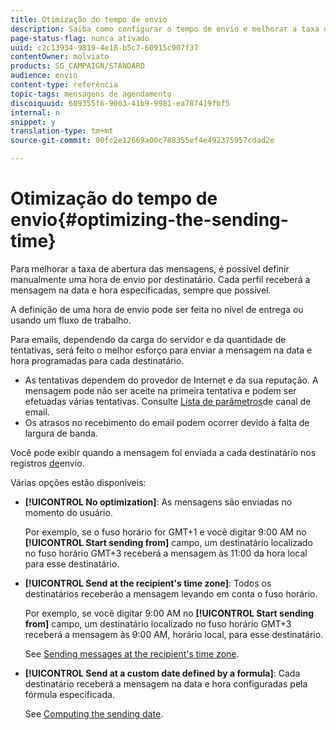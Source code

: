 ```yaml
---
title: Otimização do tempo de envio
description: Saiba como configurar o tempo de envio e melhorar a taxa de abertura de suas mensagens.
page-status-flag: nunca ativado
uuid: c2c13934-9819-4e18-b5c7-60915c907f37
contentOwner: molviato
products: SG_CAMPAIGN/STANDARD
audience: envio
content-type: referência
topic-tags: mensagens de agendamento
discoiquuid: 609355f6-9003-41b9-9981-ea787419fbf5
internal: n
snippet: y
translation-type: tm+mt
source-git-commit: 00fc2e12669a00c788355ef4e492375957cdad2e

---
```



# Otimização do tempo de envio{#optimizing-the-sending-time}

Para melhorar a taxa de abertura das mensagens, é possível definir manualmente uma hora de envio por destinatário. Cada perfil receberá a mensagem na data e hora especificadas, sempre que possível.

A definição de uma hora de envio pode ser feita no nível de entrega ou usando um fluxo de trabalho.

Para emails, dependendo da carga do servidor e da quantidade de tentativas, será feito o melhor esforço para enviar a mensagem na data e hora programadas para cada destinatário.

* As tentativas dependem do provedor de Internet e da sua reputação. A mensagem pode não ser aceite na primeira tentativa e podem ser efetuadas várias tentativas. Consulte [Lista de parâmetros](../../administration/using/configuring-email-channel.md)de canal de email.
* Os atrasos no recebimento do email podem ocorrer devido à falta de largura de banda.

Você pode exibir quando a mensagem foi enviada a cada destinatário nos registros [de](../../sending/using/monitoring-a-delivery.md#sending-logs)envio.

Várias opções estão disponíveis:

* **[!UICONTROL No optimization]**: As mensagens são enviadas no momento do usuário.

   Por exemplo, se o fuso horário for GMT+1 e você digitar 9:00 AM no **[!UICONTROL Start sending from]** campo, um destinatário localizado no fuso horário GMT+3 receberá a mensagem às 11:00 da hora local para esse destinatário.

* **[!UICONTROL Send at the recipient's time zone]**: Todos os destinatários receberão a mensagem levando em conta o fuso horário.

   Por exemplo, se você digitar 9:00 AM no **[!UICONTROL Start sending from]** campo, um destinatário localizado no fuso horário GMT+3 receberá a mensagem às 9:00 AM, horário local, para esse destinatário.

   See [Sending messages at the recipient's time zone](../../sending/using/sending-messages-at-the-recipient-s-time-zone.md).

* **[!UICONTROL Send at a custom date defined by a formula]**: Cada destinatário receberá a mensagem na data e hora configuradas pela fórmula especificada.

   See [Computing the sending date](../../sending/using/computing-the-sending-date.md).

